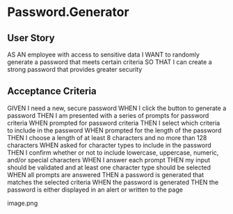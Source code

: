 # Password.Generator

## User Story
AS AN employee with access to sensitive data 
I WANT to randomly generate a password that meets certain criteria
SO THAT I can create a strong password that provides greater security

## Acceptance Criteria
GIVEN I need a new, secure password 
WHEN I click the button to generate a password 
THEN I am presented with a series of prompts for password criteria 
WHEN prompted for password criteria 
THEN I select which criteria to include in the password 
WHEN prompted for the length of the password 
THEN I choose a length of at least 8 characters and no more than 128 characters 
WHEN asked for character types to include in the password 
THEN I confirm whether or not to include lowercase, uppercase, numeric, and/or special characters
WHEN I answer each prompt THEN my input should be validated and at least one character type should be selected
WHEN all prompts are answered THEN a password is generated that matches the selected criteria WHEN the password is generated 
THEN the password is either displayed in an alert or written to the page

image.png